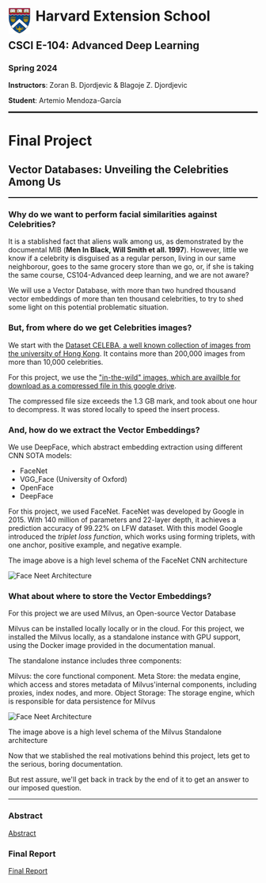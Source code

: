 # <img style="float: left; padding-right: 10px; width: 45px" src="https://raw.githubusercontent.com/Harvard-HES-ALM/master/main/ds-masters/content//images/hes-logo.png"> Harvard Extension School </br> 

## CSCI E-104: Advanced Deep Learning  
### Spring 2024

**Instructors**: Zoran B. Djordjevic & Blagoje Z. Djordjevic<br/>

**Student**: Artemio Mendoza-García</br>
<hr style="height:2pt">

# Final Project
## Vector Databases: Unveiling the Celebrities Among Us
<hr style="height:2pt">

### Why do we want to perform facial similarities against Celebrities?

It is a stablished fact that aliens walk among us, as demonstrated by the documental MIB (**Men In Black, Will Smith et all. 1997**). However, little we know if a celebrity is disguised as a regular person, living in our same neighborour, goes to the same grocery store than we go, or, if she is taking the same course, CS104-Advanced deep learning, and we are not aware?

We will use a Vector Database, with more than two hundred thousand vector embeddings of more than ten thousand celebrities, to try to shed some light on this potential problematic situation.

### But, from where do we get Celebrities images?

We start with the [Dataset CELEBA, a well known collection of images from the university of Hong Kong](https://mmlab.ie.cuhk.edu.hk/projects/CelebA.html). It contains more than 200,000 images from more than 10,000 celebrities. 

For this project, we use the ["in-the-wild" images, which are availble for download as a compressed file in this google drive](https://drive.google.com/drive/folders/0B7EVK8r0v71pWEZsZE9oNnFzTm8?resourcekey=0-5BR16BdXnb8hVj6CNHKzLg&usp=sharing).  

The compressed file size exceeds the 1.3 GB mark, and took about one hour to decompress. It was stored locally to speed the insert process.

### And, how do we extract the Vector Embeddings?

We use DeepFace, which abstract embedding extraction using different CNN SOTA models:

* FaceNet
* VGG_Face (University of Oxford)
* OpenFace
* DeepFace

For this project, we used FaceNet. FaceNet was developed by Google in 2015. With 140 million of parameters and 22-layer depth, it achieves a prediction accuracy of 99.22% on LFW dataset. With this model Google introduced the *triplet loss function*, which works using forming triplets, with one anchor, positive example, and negative example. 

The image above is a high level schema of the FaceNet CNN architecture

![Face Neet Architecture](https://raw.githubusercontent.com/csci-e-104/csci-104-FinalProject/main/images/deep-learning-architecture.png)


### What about where to store the Vector Embeddings?
For this project we are used Milvus, an Open-source Vector Database

Milvus can be installed locally locally or in the cloud. For this project, we installed the Milvus locally, as a standalone instance with GPU support, using the Docker image provided in the documentation manual.

The standalone instance includes three components:

Milvus: the core functional component.
Meta Store: the medata engine, which access and stores metadata of Milvus'internal components, including proxies, index nodes, and more.
Object Storage: The storage engine, which is responsible for data persistence for Milvus


![Face Neet Architecture](https://raw.githubusercontent.com/csci-e-104/csci-104-FinalProject/main/images/milvus_standalone_architecture.jpg)


The image above is a high level schema of the Milvus Standalone architecture

Now that we stablished the real motivations behind this project, lets get to the serious, boring documentation.

But rest assure, we'll get back in track by the end of it to get an answer to our imposed question.

---

### Abstract 
[Abstract](./docs/Vector_Database_MendozaGarciaArtemio_onePage.md)

### Final Report
[Final Report](./docs/final_report.md)